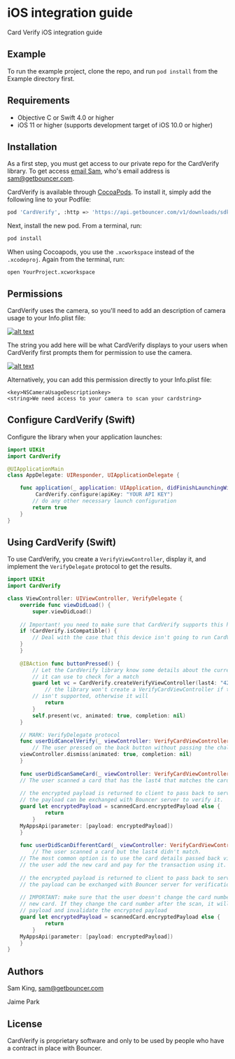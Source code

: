 # iOS integration guide

Card Verify iOS integration guide

## Example

To run the example project, clone the repo, and run `pod install` from the Example directory first.

## Requirements

* Objective C or Swift 4.0 or higher
* iOS 11 or higher \(supports development target of iOS 10.0 or higher\)

## Installation

As a first step, you must get access to our private repo for the CardVerify library. To get access [email Sam](mailto:sam@getbouncer.com), who's email address is [sam@getbouncer.com](mailto:sam@getbouncer.com).

CardVerify is available through [CocoaPods](https://cocoapods.org/). To install it, simply add the following line to your Podfile:

```bash
pod 'CardVerify', :http => 'https://api.getbouncer.com/v1/downloads/sdk/card_verify//cardverify-ios-1.0.5022.tgz'
```

Next, install the new pod. From a terminal, run:

```bash
pod install
```

When using Cocoapods, you use the `.xcworkspace` instead of the `.xcodeproj`. Again from the terminal, run:

```text
open YourProject.xcworkspace
```

## Permissions

CardVerify uses the camera, so you'll need to add an description of camera usage to your Info.plist file:

[![alt text](https://github.com/getbouncer/cardscan-ios/raw/master/Info.plist.camera.png)](https://github.com/getbouncer/cardscan-ios/raw/master/Info.plist.camera.png)

The string you add here will be what CardVerify displays to your users when CardVerify first prompts them for permission to use the camera.

[![alt text](https://github.com/getbouncer/cardscan-ios/raw/master/camera_prompt.png)](https://github.com/getbouncer/cardscan-ios/raw/master/camera_prompt.png)

Alternatively, you can add this permission directly to your Info.plist file:

```markup
<key>NSCameraUsageDescriptionkey>
<string>We need access to your camera to scan your cardstring>
```

## Configure CardVerify \(Swift\)

Configure the library when your application launches:

```swift
import UIKit
import CardVerify

@UIApplicationMain
class AppDelegate: UIResponder, UIApplicationDelegate {

    func application(_ application: UIApplication, didFinishLaunchingWithOptions launchOptions: [UIApplicationLaunchOptionsKey: Any]?) -> Bool {
    	 CardVerify.configure(apiKey: "YOUR API KEY") 
        // do any other necessary launch configuration
        return true
    }
}
```

## Using CardVerify \(Swift\)

To use CardVerify, you create a `VerifyViewController`, display it, and implement the `VerifyDelegate` protocol to get the results.

```swift
import UIKit
import CardVerify

class ViewController: UIViewController, VerifyDelegate {
    override func viewDidLoad() {
        super.viewDidLoad()
	
	// Important! you need to make sure that CardVerify supports this hardware
	if !CardVerify.isCompatible() {
	    // Deal with the case that this device isn't going to run CardVerify
	}
    }
    
    @IBAction func buttonPressed() {
        // Let the CardVerify library know some details about the current card that
        // it can use to check for a match
        guard let vc = CardVerify.createVerifyViewController(last4: "4242", expiryMonth: "08", expiryYear: "22", network: PaymentCard.Network.VISA, withDelegate: self) else {
            // the library won't create a VerifyCardViewController if this hardware
	    // isn't supported, otherwise it will
            return
        }
        self.present(vc, animated: true, completion: nil)
    }

    // MARK: VerifyDelegate protocol
    func userDidCancelVerify(_ viewController: VerifyCardViewController) {
        // The user pressed on the back button without passing the challenge
	viewController.dismiss(animated: true, completion: nil)
    }
    
    func userDidScanSameCard(_ viewController: VerifyCardViewController, card scannedCard: PaymentCard) {
	// The user scanned a card that has the last4 that matches the card on file
	
	// the encrypted payload is returned to client to pass back to server.
	// the payload can be exchanged with Bouncer server to verify it.
	guard let encryptedPayload = scannedCard.encryptedPayload else {
            return
        }
	MyAppsApi(parameter: [payload: encryptedPayload])
    }
    
    func userDidScanDifferentCard(_ viewController: VerifyCardViewController, card scannedCard: PaymentCard) {
    	// The user scanned a card but the last4 didn't match.
	// The most common option is to use the card details passed back via `scannedCard` to let
	// the user add the new card and pay for the transaction using it.
	
	// the encrypted payload is returned to client to pass back to server.
	// the payload can be exchanged with Bouncer server for verification.
	
	// IMPORTANT: make sure that the user doesn't change the card number when they add the
	// new card. If they change the card number after the scan, it will change the 
	// payload and invalidate the encrypted payload
	guard let encryptedPayload = scannedCard.encryptedPayload else {
            return
        }
	MyAppsApi(parameter: [payload: encryptedPayload])
    }
}
```

## Authors

Sam King, [sam@getbouncer.com](mailto:sam@getbouncer.com)

Jaime Park

## License

CardVerify is proprietary software and only to be used by people who have a contract in place with Bouncer.

